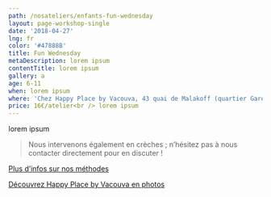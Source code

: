 ```yaml
---
path: /nosateliers/enfants-fun-wednesday
layout: page-workshop-single
date: '2018-04-27'
lng: fr
color: '#47888B'
title: Fun Wednesday
metaDescription: lorem ipsum
contentTitle: lorem ipsum
gallery: a
age: 6-11
when: lorem ipsum
where: 'Chez Happy Place by Vacouva, 43 quai de Malakoff (quartier Gare Sud)'
price: 16€/atelier<br /> lorem ipsum
---
```


lorem ipsum

> Nous intervenons également en crèches ; n’hésitez pas à nous contacter directement pour en discuter !

[Plus d’infos sur nos méthodes](/pedagogie)

[Découvrez Happy Place by Vacouva en photos](/nosateliers#vacouva)
